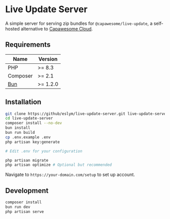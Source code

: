 # Live Update Server

A simple server for serving zip bundles for `@capawesome/live-update`, a self-hosted alternative
to [Capawesome Cloud](https://cloud.capawesome.io/).

## Requirements

| Name                  | Version  |
| --------------------- | -------- |
| PHP                   | >= 8.3   |
| Composer              | >= 2.1   |
| [Bun](https://bun.sh) | >= 1.2.0 |

## Installation

```bash
git clone https://github/eslym/live-update-server.git live-update-server
cd live-update-server
composer install --no-dev
bun install
bun run build
cp .env.example .env
php artisan key:generate

# Edit .env for your configuration

php artisan migrate
php artisan optimize # Optional but recommended
```

Navigate to `https://your-domain.com/setup` to set up account.

## Development

```bash
composer install
bun run dev
php artisan serve
```
